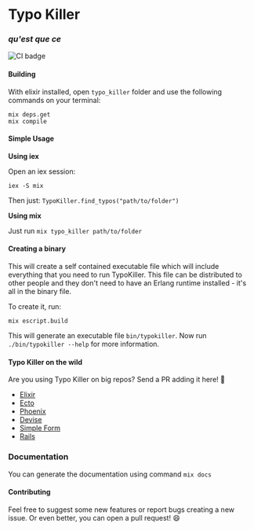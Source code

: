 # Typo Killer
### _qu'est que ce_
![CI badge](https://github.com/samuelpordeus/typo_killer/workflows/Elixir%20CI/badge.svg)

#### Building

With elixir installed, open `typo_killer` folder and use the following commands
on your terminal:

```
mix deps.get
mix compile
```

#### Simple Usage

**Using iex**

Open an iex session:

```
iex -S mix
```

Then just: `TypoKiller.find_typos("path/to/folder")`

**Using mix**

Just run `mix typo_killer path/to/folder`

#### Creating a binary

This will create a self contained executable file which will include everything
that you need to run TypoKiller. This file can be distributed to other people
and they don't need to have an Erlang runtime installed - it's all in the
binary file.

To create it, run:

```
mix escript.build
```

This will generate an executable file `bin/typokiller`. Now run
`./bin/typokiller --help` for more information.


#### Typo Killer on the wild

Are you using Typo Killer on big repos? Send a PR adding it here! :slightly_smiling_face:
- [Elixir](https://github.com/elixir-lang/elixir/pull/9611)
- [Ecto](https://github.com/elixir-ecto/ecto/pull/3174)
- [Phoenix](https://github.com/phoenixframework/phoenix/pull/3623)
- [Devise](https://github.com/plataformatec/devise/pull/5167)
- [Simple Form](https://github.com/heartcombo/simple_form/pull/1681)
- [Rails](https://github.com/rails/rails/pull/38238)

### Documentation

You can generate the documentation using command `mix docs`

#### Contributing
Feel free to suggest some new features or report bugs creating a new issue. Or even better, you can open a pull request! 😄

